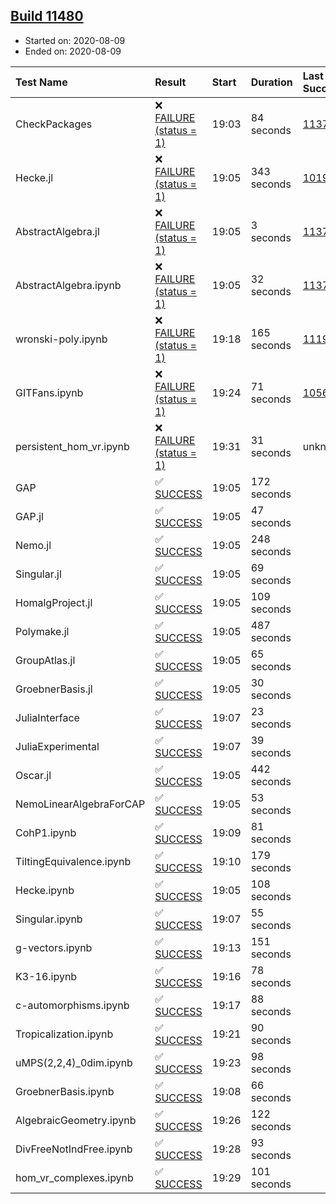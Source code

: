 ## [Build 11480](https://oscarci.mathematik.uni-kl.de/job/oscar/11480/)

* Started on: 2020-08-09
* Ended on: 2020-08-09

| Test Name    | Result | Start | Duration | Last Success | First Failure |
|:-------------|:-------|:------|:---------|:-------------|:--------------|
| CheckPackages | ❌ [FAILURE (status = 1)](https://oscarci.mathematik.uni-kl.de/job/oscar/11480/artifact/logs/build-11480/CheckPackages.log) | 19:03 | 84 seconds | [11376](https://oscarci.mathematik.uni-kl.de/job/oscar/11376/) | [11377](https://oscarci.mathematik.uni-kl.de/job/oscar/11377/) |
| Hecke.jl | ❌ [FAILURE (status = 1)](https://oscarci.mathematik.uni-kl.de/job/oscar/11480/artifact/logs/build-11480/Hecke.jl.log) | 19:05 | 343 seconds | [10197](https://oscarci.mathematik.uni-kl.de/job/oscar/10197/) | [10198](https://oscarci.mathematik.uni-kl.de/job/oscar/10198/) |
| AbstractAlgebra.jl | ❌ [FAILURE (status = 1)](https://oscarci.mathematik.uni-kl.de/job/oscar/11480/artifact/logs/build-11480/AbstractAlgebra.jl.log) | 19:05 | 3 seconds | [11376](https://oscarci.mathematik.uni-kl.de/job/oscar/11376/) | [11377](https://oscarci.mathematik.uni-kl.de/job/oscar/11377/) |
| AbstractAlgebra.ipynb | ❌ [FAILURE (status = 1)](https://oscarci.mathematik.uni-kl.de/job/oscar/11480/artifact/logs/build-11480/AbstractAlgebra.ipynb.log) | 19:05 | 32 seconds | [11376](https://oscarci.mathematik.uni-kl.de/job/oscar/11376/) | [11377](https://oscarci.mathematik.uni-kl.de/job/oscar/11377/) |
| wronski-poly.ipynb | ❌ [FAILURE (status = 1)](https://oscarci.mathematik.uni-kl.de/job/oscar/11480/artifact/logs/build-11480/wronski-poly.ipynb.log) | 19:18 | 165 seconds | [11192](https://oscarci.mathematik.uni-kl.de/job/oscar/11192/) | [11193](https://oscarci.mathematik.uni-kl.de/job/oscar/11193/) |
| GITFans.ipynb | ❌ [FAILURE (status = 1)](https://oscarci.mathematik.uni-kl.de/job/oscar/11480/artifact/logs/build-11480/GITFans.ipynb.log) | 19:24 | 71 seconds | [10566](https://oscarci.mathematik.uni-kl.de/job/oscar/10566/) | [10567](https://oscarci.mathematik.uni-kl.de/job/oscar/10567/) |
| persistent_hom_vr.ipynb | ❌ [FAILURE (status = 1)](https://oscarci.mathematik.uni-kl.de/job/oscar/11480/artifact/logs/build-11480/persistent_hom_vr.ipynb.log) | 19:31 | 31 seconds | unknown | unknown |
| GAP | ✅ [SUCCESS](https://oscarci.mathematik.uni-kl.de/job/oscar/11480/artifact/logs/build-11480/GAP.log) | 19:05 | 172 seconds |  |  |
| GAP.jl | ✅ [SUCCESS](https://oscarci.mathematik.uni-kl.de/job/oscar/11480/artifact/logs/build-11480/GAP.jl.log) | 19:05 | 47 seconds |  |  |
| Nemo.jl | ✅ [SUCCESS](https://oscarci.mathematik.uni-kl.de/job/oscar/11480/artifact/logs/build-11480/Nemo.jl.log) | 19:05 | 248 seconds |  |  |
| Singular.jl | ✅ [SUCCESS](https://oscarci.mathematik.uni-kl.de/job/oscar/11480/artifact/logs/build-11480/Singular.jl.log) | 19:05 | 69 seconds |  |  |
| HomalgProject.jl | ✅ [SUCCESS](https://oscarci.mathematik.uni-kl.de/job/oscar/11480/artifact/logs/build-11480/HomalgProject.jl.log) | 19:05 | 109 seconds |  |  |
| Polymake.jl | ✅ [SUCCESS](https://oscarci.mathematik.uni-kl.de/job/oscar/11480/artifact/logs/build-11480/Polymake.jl.log) | 19:05 | 487 seconds |  |  |
| GroupAtlas.jl | ✅ [SUCCESS](https://oscarci.mathematik.uni-kl.de/job/oscar/11480/artifact/logs/build-11480/GroupAtlas.jl.log) | 19:05 | 65 seconds |  |  |
| GroebnerBasis.jl | ✅ [SUCCESS](https://oscarci.mathematik.uni-kl.de/job/oscar/11480/artifact/logs/build-11480/GroebnerBasis.jl.log) | 19:05 | 30 seconds |  |  |
| JuliaInterface | ✅ [SUCCESS](https://oscarci.mathematik.uni-kl.de/job/oscar/11480/artifact/logs/build-11480/JuliaInterface.log) | 19:07 | 23 seconds |  |  |
| JuliaExperimental | ✅ [SUCCESS](https://oscarci.mathematik.uni-kl.de/job/oscar/11480/artifact/logs/build-11480/JuliaExperimental.log) | 19:07 | 39 seconds |  |  |
| Oscar.jl | ✅ [SUCCESS](https://oscarci.mathematik.uni-kl.de/job/oscar/11480/artifact/logs/build-11480/Oscar.jl.log) | 19:05 | 442 seconds |  |  |
| NemoLinearAlgebraForCAP | ✅ [SUCCESS](https://oscarci.mathematik.uni-kl.de/job/oscar/11480/artifact/logs/build-11480/NemoLinearAlgebraForCAP.log) | 19:05 | 53 seconds |  |  |
| CohP1.ipynb | ✅ [SUCCESS](https://oscarci.mathematik.uni-kl.de/job/oscar/11480/artifact/logs/build-11480/CohP1.ipynb.log) | 19:09 | 81 seconds |  |  |
| TiltingEquivalence.ipynb | ✅ [SUCCESS](https://oscarci.mathematik.uni-kl.de/job/oscar/11480/artifact/logs/build-11480/TiltingEquivalence.ipynb.log) | 19:10 | 179 seconds |  |  |
| Hecke.ipynb | ✅ [SUCCESS](https://oscarci.mathematik.uni-kl.de/job/oscar/11480/artifact/logs/build-11480/Hecke.ipynb.log) | 19:05 | 108 seconds |  |  |
| Singular.ipynb | ✅ [SUCCESS](https://oscarci.mathematik.uni-kl.de/job/oscar/11480/artifact/logs/build-11480/Singular.ipynb.log) | 19:07 | 55 seconds |  |  |
| g-vectors.ipynb | ✅ [SUCCESS](https://oscarci.mathematik.uni-kl.de/job/oscar/11480/artifact/logs/build-11480/g-vectors.ipynb.log) | 19:13 | 151 seconds |  |  |
| K3-16.ipynb | ✅ [SUCCESS](https://oscarci.mathematik.uni-kl.de/job/oscar/11480/artifact/logs/build-11480/K3-16.ipynb.log) | 19:16 | 78 seconds |  |  |
| c-automorphisms.ipynb | ✅ [SUCCESS](https://oscarci.mathematik.uni-kl.de/job/oscar/11480/artifact/logs/build-11480/c-automorphisms.ipynb.log) | 19:17 | 88 seconds |  |  |
| Tropicalization.ipynb | ✅ [SUCCESS](https://oscarci.mathematik.uni-kl.de/job/oscar/11480/artifact/logs/build-11480/Tropicalization.ipynb.log) | 19:21 | 90 seconds |  |  |
| uMPS(2,2,4)_0dim.ipynb | ✅ [SUCCESS](https://oscarci.mathematik.uni-kl.de/job/oscar/11480/artifact/logs/build-11480/uMPS-2-2-4-_0dim.ipynb.log) | 19:23 | 98 seconds |  |  |
| GroebnerBasis.ipynb | ✅ [SUCCESS](https://oscarci.mathematik.uni-kl.de/job/oscar/11480/artifact/logs/build-11480/GroebnerBasis.ipynb.log) | 19:08 | 66 seconds |  |  |
| AlgebraicGeometry.ipynb | ✅ [SUCCESS](https://oscarci.mathematik.uni-kl.de/job/oscar/11480/artifact/logs/build-11480/AlgebraicGeometry.ipynb.log) | 19:26 | 122 seconds |  |  |
| DivFreeNotIndFree.ipynb | ✅ [SUCCESS](https://oscarci.mathematik.uni-kl.de/job/oscar/11480/artifact/logs/build-11480/DivFreeNotIndFree.ipynb.log) | 19:28 | 93 seconds |  |  |
| hom_vr_complexes.ipynb | ✅ [SUCCESS](https://oscarci.mathematik.uni-kl.de/job/oscar/11480/artifact/logs/build-11480/hom_vr_complexes.ipynb.log) | 19:29 | 101 seconds |  |  |
